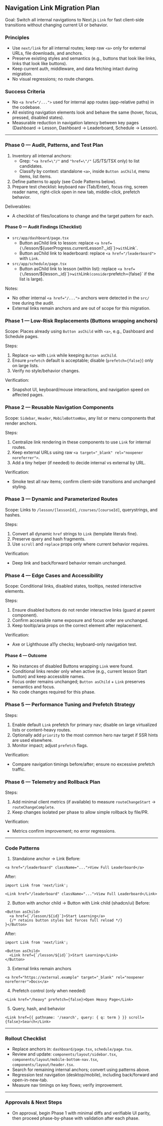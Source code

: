 ## Navigation Link Migration Plan

Goal: Switch all internal navigations to Next.js `Link` for fast client-side transitions without changing current UI or behavior.

### Principles
- Use `next/link` for all internal routes; keep raw `<a>` only for external URLs, file downloads, and anchors.
- Preserve existing styles and semantics (e.g., buttons that look like links, links that look like buttons).
- Keep current auth, middleware, and data fetching intact during migration.
- No visual regressions; no route changes.

### Success Criteria
- No `<a href="/...">` used for internal app routes (app-relative paths) in the codebase.
- All existing navigation elements look and behave the same (hover, focus, pressed, disabled states).
- Measurable reduction in navigation latency between key pages (Dashboard → Lesson, Dashboard → Leaderboard, Schedule → Lesson).

---

### Phase 0 — Audit, Patterns, and Test Plan
1) Inventory all internal anchors:
   - Grep: `"<a href=\"/"` and `"href=\"/"` (JS/TS/TSX only) to list candidates.
   - Classify by context: standalone `<a>`, inside `Button asChild`, menu items, list items.
2) Define patterns to apply (see Code Patterns below).
3) Prepare test checklist: keyboard nav (Tab/Enter), focus ring, screen reader name, right-click open in new tab, middle-click, prefetch behavior.

Deliverables:
- A checklist of files/locations to change and the target pattern for each.

#### Phase 0 — Audit Findings (Checklist)
- `src/app/dashboard/page.tsx`
  - Button asChild link to lesson: replace `<a href={\`/lesson/${userProgress.currentLesson?._id}\`}>` with `Link`.
  - Button asChild link to leaderboard: replace `<a href="/leaderboard">` with `Link`.
- `src/app/schedule/page.tsx`
  - Button asChild link to lesson (within list): replace `<a href={\`/lesson/${lesson._id}\`}>` with `Link` (consider `prefetch={false}` if the list is large).

Notes:
- No other internal `<a href="/...">` anchors were detected in the `src/` tree during the audit.
- External links remain anchors and are out of scope for this migration.

### Phase 1 — Low-Risk Replacements (Buttons wrapping anchors)
Scope: Places already using `Button asChild` with `<a>`, e.g., Dashboard and Schedule pages.

Steps:
1) Replace `<a>` with `Link` while keeping `Button asChild`.
2) Ensure `prefetch` default is acceptable; disable (`prefetch={false}`) only on large lists.
3) Verify no style/behavior changes.

Verification:
- Snapshot UI, keyboard/mouse interactions, and navigation speed on affected pages.

### Phase 2 — Reusable Navigation Components
Scope: `Sidebar`, `Header`, `MobileBottomNav`, any list or menu components that render anchors.

Steps:
1) Centralize link rendering in these components to use `Link` for internal routes.
2) Keep external URLs using raw `<a target="_blank" rel="noopener noreferrer">`.
3) Add a tiny helper (if needed) to decide internal vs external by URL.

Verification:
- Smoke test all nav items; confirm client-side transitions and unchanged styling.

### Phase 3 — Dynamic and Parameterized Routes
Scope: Links to `/lesson/[lessonId]`, `/courses/[courseId]`, querystrings, and hashes.

Steps:
1) Convert all dynamic `href` strings to `Link` (template literals fine).
2) Preserve query and hash fragments.
3) Use `scroll` and `replace` props only where current behavior requires.

Verification:
- Deep link and back/forward behavior remain unchanged.

### Phase 4 — Edge Cases and Accessibility
Scope: Conditional links, disabled states, tooltips, nested interactive elements.

Steps:
1) Ensure disabled buttons do not render interactive links (guard at parent component).
2) Confirm accessible name exposure and focus order are unchanged.
3) Keep tooltip/aria props on the correct element after replacement.

Verification:
- Axe or Lighthouse a11y checks; keyboard-only navigation test.

#### Phase 4 — Outcome
- No instances of disabled Buttons wrapping `Link` were found.
- Conditional links render only when active (e.g., current lesson Start button) and keep accessible names.
- Focus order remains unchanged; `Button asChild` + `Link` preserves semantics and focus.
- No code changes required for this phase.

### Phase 5 — Performance Tuning and Prefetch Strategy
Steps:
1) Enable default `Link` prefetch for primary nav; disable on large virtualized lists or content-heavy routes.
2) Optionally add `priority` to the most common hero nav target if SSR hints are used elsewhere.
3) Monitor impact; adjust `prefetch` flags.

Verification:
- Compare navigation timings before/after; ensure no excessive prefetch traffic.

### Phase 6 — Telemetry and Rollback Plan
Steps:
1) Add minimal client metrics (if available) to measure `routeChangeStart` → `routeChangeComplete`.
2) Keep changes isolated per phase to allow simple rollback by file/PR.

Verification:
- Metrics confirm improvement; no error regressions.

---

### Code Patterns

1) Standalone anchor → Link
Before:
```tsx
<a href="/leaderboard" className="...">View Full Leaderboard</a>
```
After:
```tsx
import Link from 'next/link';

<Link href="/leaderboard" className="...">View Full Leaderboard</Link>
```

2) Button with anchor child → Button with Link child (shadcn/ui)
Before:
```tsx
<Button asChild>
  <a href={`/lesson/${id}`}>Start Learning</a>
  {/* retains button styles but forces full reload */}
}</Button>
```
After:
```tsx
import Link from 'next/link';

<Button asChild>
  <Link href={`/lesson/${id}`}>Start Learning</Link>
</Button>
```

3) External links remain anchors
```tsx
<a href="https://external.example" target="_blank" rel="noopener noreferrer">Docs</a>
```

4) Prefetch control (only when needed)
```tsx
<Link href="/heavy" prefetch={false}>Open Heavy Page</Link>
```

5) Query, hash, and behavior
```tsx
<Link href={{ pathname: '/search', query: { q: term } }} scroll={false}>Search</Link>
```

---

### Rollout Checklist
- Replace anchors in: `dashboard/page.tsx`, `schedule/page.tsx`.
- Review and update: `components/layout/sidebar.tsx`, `components/layout/mobile-bottom-nav.tsx`, `components/layout/header.tsx`.
- Search for remaining internal anchors; convert using patterns above.
- Regression test navigation (desktop/mobile), including back/forward and open-in-new-tab.
- Measure nav timings on key flows; verify improvement.

---

### Approvals & Next Steps
- On approval, begin Phase 1 with minimal diffs and verifiable UI parity, then proceed phase-by-phase with validation after each phase.


